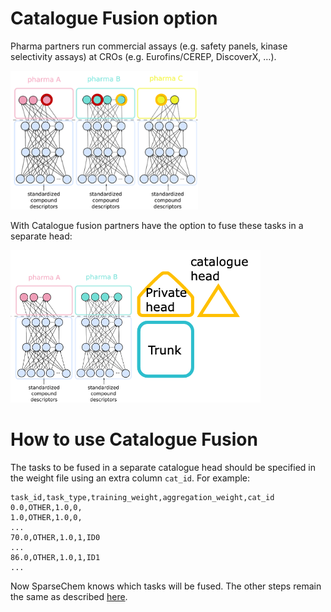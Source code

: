 # Catalogue Fusion option

Pharma partners run commercial assays (e.g. safety panels, kinase selectivity assays) at CROs (e.g. Eurofins/CEREP, DiscoverX, …). 

<img src="docs/cat_pic1.png" width="300">

With Catalogue fusion partners have the option to fuse these tasks in a separate head:

<img src="docs/cat_pic2.png" width="400">

# How to use Catalogue Fusion

The tasks to be fused in a separate catalogue head should be specified in the weight file using an extra column `cat_id`. For example:



```
task_id,task_type,training_weight,aggregation_weight,cat_id
0.0,OTHER,1.0,0,
1.0,OTHER,1.0,0,
...
70.0,OTHER,1.0,1,ID0
...
86.0,OTHER,1.0,1,ID1
...
```

Now SparseChem knows which tasks will be fused. The other steps remain the same as described [here](main.md).
